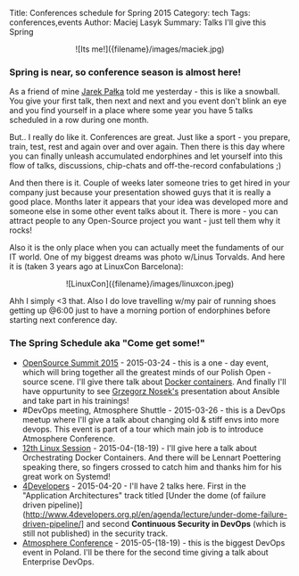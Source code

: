 Title: Conferences schedule for Spring 2015
Category: tech
Tags: conferences,events
Author: Maciej Lasyk
Summary: Talks I'll give this Spring

<center>![Its me!]({filename}/images/maciek.jpg)</center>

### Spring is near, so conference season is almost here! ###

As a friend of mine [Jarek Pałka](https://twitter.com/j_palka) told me 
yesterday - this is like a snowball. You give your first talk, then next and
next and you event don't blink an eye and you find yourself in a place where
some year you have 5 talks scheduled in a row during one month.

But.. I really do like it. Conferences are great. Just like a sport - you
prepare, train, test, rest and again over and over again. Then there is this
day where you can finally unleash accumulated endorphines and let yourself into
this flow of talks, discussions, chip-chats and off-the-record confabulations
;)

And then there is it. Couple of weeks later someone tries to get hired in your
company just because your presentation showed guys that it is really a good
place. Months later it appears that your idea was developed more and someone
else in some other event talks about it. There is more - you can attract people
to any Open-Source project you want - just tell them why it rocks!

Also it is the only place when you can actually meet the fundaments of our IT
world. One of my biggest dreams was photo w/Linus Torvalds. And here it is
(taken 3 years ago at LinuxCon Barcelona):

<center>![LinuxCon]({filename}/images/linuxcon.jpeg)</center>

Ahh I simply <3 that. Also I do love travelling w/my pair of running shoes
getting up @6:00 just to have a morning portion of endorphines before starting
next conference day.

### The Spring Schedule aka "Come get some!" ###

- [OpenSource Summit 2015](http://opensourcesummit.pl) - 2015-03-24 - this is a
  one - day event, which will bring together all the greatest minds of our
  Polish Open - source scene. I'll give there talk about [Docker
  containers](http://opensourcesummit.pl/maciej-lasyk/). And finally I'll have
  oppurtunity to see [Grzegorz Nosek's]() presentation about Ansible and take
  part in his trainings!
- \#DevOps meeting, Atmosphere Shuttle - 2015-03-26 - this is a DevOps meetup
  where I'll give a talk about changing old & stiff envs into more devops. This
  event is part of a tour which main job is to introduce Atmosphere Conference.
- [12th Linux Session](http://12.sesja.linuksowa.pl/) - 2015-04-(18-19) - I'll
  give here a talk about Orchestrating Docker Containers. And there will be
  Lennart Poettering speaking there, so fingers crossed to catch him and thanks
  him for his great work on Systemd!
- [4Developers](http://www.4developers.org.pl/) - 2015-04-20 - I'll have 2
  talks here. First in the "Application Architectures" track titled [Under the
  dome (of failure driven
  pipeline)](http://www.4developers.org.pl/en/agenda/lecture/under-dome-failure-driven-pipeline/]
  and second **Continuous Security in DevOps** (which is still not published) in
  the security track.
- [Atmosphere Conference](http://www.atmosphere-conference.com/) -
  2015-05-(18-19) - this is the biggest DevOps event in Poland. I'll be there
  for the second time giving a talk about Enterprise DevOps.

